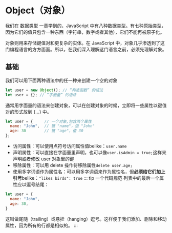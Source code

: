 # Object（对象）

我们在 数据类型 一章学到的，JavaScript 中有八种数据类型。有七种原始类型，因为它们的值只包含一种东西（字符串，数字或者其他），它们不能再被原子化。

对象则用来存储键值对和更复杂的实体。在 JavaScript 中，对象几乎渗透到了这门编程语言的方方面面。所以，在我们深入理解这门语言之前，必须先理解对象。

## 基础

我们可以用下面两种语法中的任一种来创建一个空的对象

```javascript
let user = new Object(); // “构造函数” 的语法
let user = {}; // “字面量” 的语法
```

通常用字面量的语法来创建对象，可以在创建对象的时候，立即将一些属性以键值对的形式放到 {...} 中。

```javascript
let user = {     // 一个对象,包含两个属性
  name: "John",  // 键 "name"，值 "John"
  age: 30        // 键 "age"，值 30
};
```

- 访问属性：可以使用点符号访问属性值belike：`user.name`
- 声明属性：可以直接在字面量里声明，也可以像`user.isAdmin = true;`这样来声明或者修改 user 对象里的键
- 移除属性：可以用 delete 操作符移除属性`delete user.age;`
- 使用多字词语作为属性名：可以用多字词语来作为属性名，但**必须给它们加上引号**belike：`"likes birds": true`
::: tip 一个代码规范
列表中的最后一个属性应以逗号结尾：
```javascript
let user = {
  name: "John",
  age: 30,
}
```
这叫做尾随（trailing）或悬挂（hanging）逗号。这样便于我们添加、删除和移动属性，因为所有的行都是相似的。
:::

